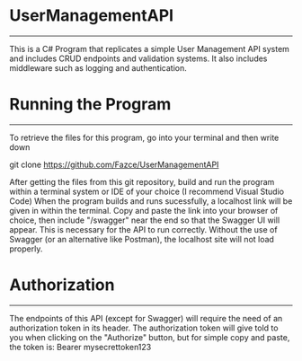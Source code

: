 ﻿# UserManagementAPI
-----------------------
This is a C# Program that replicates a simple User Management API system and includes CRUD endpoints and validation systems.
It also includes middleware such as logging and authentication. 

# Running the Program
-----------------------
To retrieve the files for this program, go into your terminal and then write down

git clone https://github.com/Fazce/UserManagementAPI

After getting the files from this git repository, build and run the program within a terminal system or IDE of your choice (I recommend Visual Studio Code)
When the program builds and runs sucessfully, a localhost link will be given in within the terminal. Copy and paste the link into your browser of choice, then include "/swagger" near the end so that the Swagger UI will appear. This is necessary for the API to run correctly. Without the use of Swagger (or an alternative like Postman), the localhost site will not load properly. 

# Authorization
----------------------
The endpoints of this API (except for Swagger) will require the need of an authorization token in its header. The authorization token will give told to you when clicking on the "Authorize" button, 
but for simple copy and paste, the token is: Bearer mysecrettoken123


